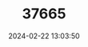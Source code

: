 ---
title: "37665"
category: "Pleiomeris canariensis"
draft: false
date: 2024-02-22 13:03:50
languages:
  Spanish; Castilian: ["Delfino"]
---